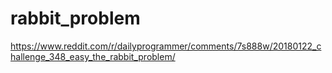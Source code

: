 # rabbit_problem

https://www.reddit.com/r/dailyprogrammer/comments/7s888w/20180122_challenge_348_easy_the_rabbit_problem/
